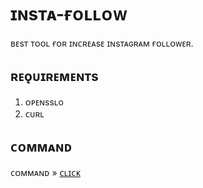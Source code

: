# ɪɴsᴛᴀ-ғᴏʟʟᴏᴡ

ʙᴇsᴛ ᴛᴏᴏʟ ғᴏʀ ɪɴᴄʀᴇᴀsᴇ ɪɴsᴛᴀɢʀᴀᴍ ғᴏʟʟᴏᴡᴇʀ.

## ʀᴇǫᴜɪʀᴇᴍᴇɴᴛs
1. ᴏᴘᴇɴssʟo
2. ᴄᴜʀʟ

## ᴄᴏᴍᴍᴀɴᴅ 

ᴄᴏᴍᴍᴀɴᴅ » [ᴄʟɪᴄᴋ]()

